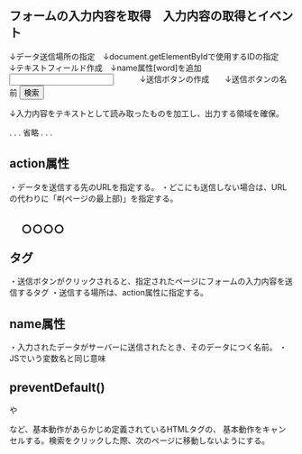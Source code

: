 ## フォームの入力内容を取得　入力内容の取得とイベント

  <section>
↓データ送信場所の指定　↓document.getElementByIdで使用するIDの指定
<form action="#"  id="form">
↓テキストフィールド作成　↓name属性[word]を追加
<input type="text" name="word">
　　　↓送信ボタンの作成　　↓送信ボタンの名前
    <input type="submit" value="検索">
</form>
↓入力内容をテキストとして読み取ったものを加工し、出力する領域を確保。
<p id="output"></p>
            </section>
        .
        .
        .
        省略
        .
        .
        .
    <script>
'use strict';
↓<form id="form">～</form>を取得 ↓onsubmitイベントにfunction()を代入
document.getElementById('form').onsubmit = function() {
   // ↓onsubmitイベントが発生したときに実行させたい処理内容。
   // console.log('クリックされました');
     event.preventDefault(); ←HTMLの<form>と<p>の動作をキャンセル
   ↓テキストフィールドの入力内容を代入 ↓HTMLの<form>要素を取得 
   const search = document.getElementById('form').word.value;
   document.getElementById('output').textContent = `「${search}」の検索中`;
};
    </script>

## action属性
・データを送信する先のURLを指定する。
・どこにも送信しない場合は、URLの代わりに「#(ページの最上部)」を指定する。

## <form>　○○○○　</form>タグ
・送信ボタンがクリックされると、指定されたページにフォームの入力内容を送信するタグ
・送信する場所は、action属性に指定する。

## name属性
・入力されたデータがサーバーに送信されたとき、そのデータにつく名前。
・JSでいう変数名と同じ意味

## preventDefault()
<form>や<p>など、基本動作があらかじめ定義されているHTMLタグの、
基本動作をキャンセルする。検索をクリックした際、次のページに移動しないようにする。
